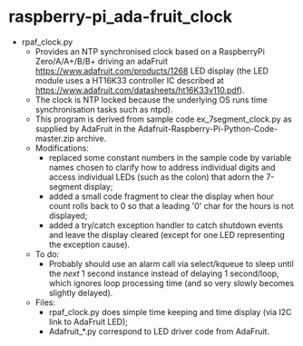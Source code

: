 # raspberry-pi_ada-fruit_clock

* rpaf_clock.py
  - Provides an NTP synchronised clock based on a RaspberryPi Zero/A/A+/B/B+ driving an adaFruit https://www.adafruit.com/products/1268 LED display (the LED module uses a HT16K33 controller IC described at https://www.adafruit.com/datasheets/ht16K33v110.pdf).
  - The clock is NTP locked because the underlying OS runs time synchronisation tasks such as ntpd).
  - This program is derived from sample code ex_7segment_clock.py as supplied by AdaFruit in the Adafruit-Raspberry-Pi-Python-Code-master.zip archive.
  - Modifications:
    - replaced some constant numbers in the sample code by variable names chosen to clarify how to address individual digits and access individual LEDs (such as the colon) that adorn the 7-segment display;
    - added a small code fragment to clear the display when hour count rolls back to 0 so that a leading '0' char for the hours is not displayed;
    - added a try/catch exception handler to catch shutdown events and leave the display cleared (except for one LED representing the exception cause).
  - To do:
    - Probably should use an alarm call via select/kqueue to sleep until the *next* 1 second instance instead of delaying 1 second/loop, which ignores loop processing time (and so very slowly becomes slightly delayed).
  - Files:
    - rpaf_clock.py does simple time keeping and time display (via I2C link to AdaFruit LED);
    - Adafruit_*.py correspond to LED driver code from AdaFruit.
